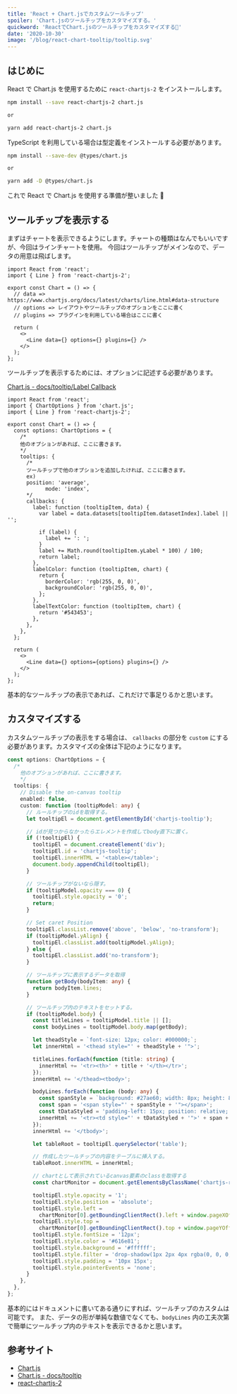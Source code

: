 ```yaml
---
title: 'React + Chart.jsでカスタムツールチップ'
spoiler: 'Chart.jsのツールチップをカスタマイズする。'
quickword: 'ReactでChart.jsのツールチップをカスタマイズする💬'
date: '2020-10-30'
image: '/blog/react-chart-tooltip/tooltip.svg'
---
```


## はじめに

React で Chart.js を使用するために `react-chartjs-2` をインストールします。

```bash
npm install --save react-chartjs-2 chart.js

or

yarn add react-chartjs-2 chart.js
```

TypeScript を利用している場合は型定義をインストールする必要があります。

```bash
npm install --save-dev @types/chart.js

or

yarn add -D @types/chart.js
```

これで React で Chart.js を使用する準備が整いました 👏

## ツールチップを表示する

まずはチャートを表示できるようにします。チャートの種類はなんでもいいですが、今回はラインチャートを使用。
今回はツールチップがメインなので、データの用意は飛ばします。

```tsx
import React from 'react';
import { Line } from 'react-chartjs-2';

export const Chart = () => {
  // data => https://www.chartjs.org/docs/latest/charts/line.html#data-structure
  // options => レイアウトやツールチップのオプションをここに書く
  // plugins => プラグインを利用している場合はここに書く

  return (
    <>
      <Line data={} options={} plugins={} />
    </>
  );
};
```

ツールチップを表示するためには、オプションに記述する必要があります。

[Chart.js - docs/tooltip/Label Callback](https://www.chartjs.org/docs/latest/configuration/tooltip.html#label-callback)

```tsx
import React from 'react';
import { ChartOptions } from 'chart.js';
import { Line } from 'react-chartjs-2';

export const Chart = () => {
  const options: ChartOptions = {
    /*
    他のオプションがあれば、ここに書きます。
    */
    tooltips: {
      /*
      ツールチップで他のオプションを追加したければ、ここに書きます。
      ex)
      position: 'average',
			mode: 'index',
      */
      callbacks: {
        label: function (tooltipItem, data) {
          var label = data.datasets[tooltipItem.datasetIndex].label || '';

          if (label) {
            label += ': ';
          }
          label += Math.round(tooltipItem.yLabel * 100) / 100;
          return label;
        },
        labelColor: function (tooltipItem, chart) {
          return {
            borderColor: 'rgb(255, 0, 0)',
            backgroundColor: 'rgb(255, 0, 0)',
          };
        },
        labelTextColor: function (tooltipItem, chart) {
          return '#543453';
        },
      },
    },
  };

  return (
    <>
      <Line data={} options={options} plugins={} />
    </>
  );
};
```

基本的なツールチップの表示であれば、これだけで事足りるかと思います。

## カスタマイズする

カスタムツールチップの表示をする場合は、 `callbacks` の部分を `custom` にする必要があります。カスタマイズの全体は下記のようになります。

```typescript
const options: ChartOptions = {
  /*
    他のオプションがあれば、ここに書きます。
    */
  tooltips: {
    // Disable the on-canvas tooltip
    enabled: false,
    custom: function (tooltipModel: any) {
      // ルールチップのidを取得する。
      let tooltipEl = document.getElementById('chartjs-tooltip');

      // idが見つからなかったらエレメントを作成してbody直下に置く。
      if (!tooltipEl) {
        tooltipEl = document.createElement('div');
        tooltipEl.id = 'chartjs-tooltip';
        tooltipEl.innerHTML = '<table></table>';
        document.body.appendChild(tooltipEl);
      }

      // ツールチップがないなら隠す。
      if (tooltipModel.opacity === 0) {
        tooltipEl.style.opacity = '0';
        return;
      }

      // Set caret Position
      tooltipEl.classList.remove('above', 'below', 'no-transform');
      if (tooltipModel.yAlign) {
        tooltipEl.classList.add(tooltipModel.yAlign);
      } else {
        tooltipEl.classList.add('no-transform');
      }

      // ツールチップに表示するデータを取得
      function getBody(bodyItem: any) {
        return bodyItem.lines;
      }

      // ツールチップ内のテキストをセットする。
      if (tooltipModel.body) {
        const titleLines = tooltipModel.title || [];
        const bodyLines = tooltipModel.body.map(getBody);

        let theadStyle = `font-size: 12px; color: #000000;`;
        let innerHtml = '<thead style="' + theadStyle + '">';

        titleLines.forEach(function (title: string) {
          innerHtml += '<tr><th>' + title + '</th></tr>';
        });
        innerHtml += '</thead><tbody>';

        bodyLines.forEach(function (body: any) {
          const spanStyle = `background: #27ae60; width: 8px; height: 8px; position: absolute; top: 4px; left: 0;`;
          const span = '<span style="' + spanStyle + '"></span>';
          const tDataStyled = 'padding-left: 15px; position: relative;';
          innerHtml += '<tr><td style="' + tDataStyled + '">' + span + body + '</td></tr>';
        });
        innerHtml += '</tbody>';

        let tableRoot = tooltipEl.querySelector('table');

        // 作成したツールチップの内容をテーブルに挿入する。
        tableRoot.innerHTML = innerHtml;

        // chartとして表示されているcanvas要素のclassを取得する
        const chartMonitor = document.getElementsByClassName('chartjs-render-monitor');

        tooltipEl.style.opacity = '1';
        tooltipEl.style.position = 'absolute';
        tooltipEl.style.left =
          chartMonitor[0].getBoundingClientRect().left + window.pageXOffset + tooltipModel.caretX + 'px';
        tooltipEl.style.top =
          chartMonitor[0].getBoundingClientRect().top + window.pageYOffset + tooltipModel.caretY + 'px';
        tooltipEl.style.fontSize = '12px';
        tooltipEl.style.color = '#616e81';
        tooltipEl.style.background = '#ffffff';
        tooltipEl.style.filter = 'drop-shadow(1px 2px 4px rgba(0, 0, 0, 0.2))';
        tooltipEl.style.padding = '10px 15px';
        tooltipEl.style.pointerEvents = 'none';
      }
    },
  },
};
```

基本的にはドキュメントに書いてある通りにすれば、ツールチップのカスタムは可能です。
また、データの形が単純な数値でなくても、`bodyLines` 内の工夫次第で簡単にツールチップ内のテキストを表示できるかと思います。

## 参考サイト

- [Chart.js](https://www.chartjs.org/)
- [Chart.js - docs/tooltip](https://www.chartjs.org/docs/latest/configuration/tooltip.html)
- [react-chartjs-2](https://github.com/jerairrest/react-chartjs-2)
